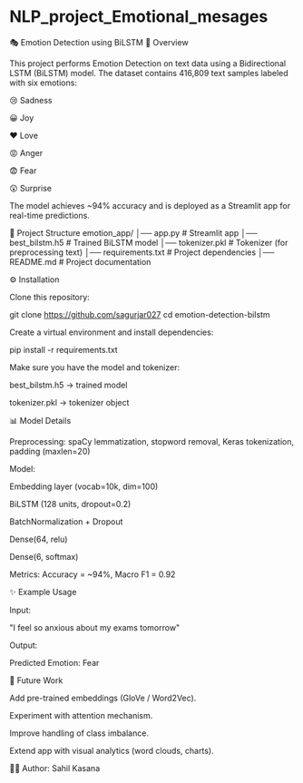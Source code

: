 # NLP_project_Emotional_mesages
🎭 Emotion Detection using BiLSTM
📌 Overview

This project performs Emotion Detection on text data using a Bidirectional LSTM (BiLSTM) model.
The dataset contains 416,809 text samples labeled with six emotions:

😢 Sadness

😀 Joy

❤️ Love

😡 Anger

😨 Fear

😲 Surprise

The model achieves ~94% accuracy and is deployed as a Streamlit app for real-time predictions.

📂 Project Structure
emotion_app/
│── app.py                # Streamlit app
│── best_bilstm.h5        # Trained BiLSTM model
│── tokenizer.pkl         # Tokenizer (for preprocessing text)
│── requirements.txt      # Project dependencies
│── README.md             # Project documentation

⚙️ Installation

Clone this repository:

git clone https://github.com/sagurjar027
cd emotion-detection-bilstm


Create a virtual environment and install dependencies:

pip install -r requirements.txt


Make sure you have the model and tokenizer:

best_bilstm.h5 → trained model

tokenizer.pkl → tokenizer object

📊 Model Details

Preprocessing: spaCy lemmatization, stopword removal, Keras tokenization, padding (maxlen=20)

Model:

Embedding layer (vocab=10k, dim=100)

BiLSTM (128 units, dropout=0.2)

BatchNormalization + Dropout

Dense(64, relu)

Dense(6, softmax)

Metrics: Accuracy = ~94%, Macro F1 = 0.92

✨ Example Usage

Input:

"I feel so anxious about my exams tomorrow"


Output:

Predicted Emotion: Fear

🔮 Future Work

Add pre-trained embeddings (GloVe / Word2Vec).

Experiment with attention mechanism.

Improve handling of class imbalance.

Extend app with visual analytics (word clouds, charts).

👨‍💻 Author: Sahil Kasana
